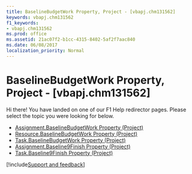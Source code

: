 ```yaml
---
title: BaselineBudgetWork Property, Project - [vbapj.chm131562]
keywords: vbapj.chm131562
f1_keywords:
- vbapj.chm131562
ms.prod: office
ms.assetid: 21ac07f2-b1cc-4315-8402-5af2f7aac840
ms.date: 06/08/2017
localization_priority: Normal
---
```



# BaselineBudgetWork Property, Project - [vbapj.chm131562]

Hi there! You have landed on one of our F1 Help redirector pages. Please select the topic you were looking for below.

- [Assignment.BaselineBudgetWork Property (Project)](https://msdn.microsoft.com/library/d10ddcdc-0879-1567-2697-e55ebcd4675b%28Office.15%29.aspx)
- [Resource.BaselineBudgetWork Property (Project)](https://msdn.microsoft.com/library/d326d283-744a-b916-9a28-896607eaac55%28Office.15%29.aspx)
- [Task.BaselineBudgetWork Property (Project)](https://msdn.microsoft.com/library/5c08cb4f-001a-f3cd-02d1-ed44f53c1ecf%28Office.15%29.aspx)
- [Assignment.Baseline9Finish Property (Project)](https://msdn.microsoft.com/library/57889822-a28e-4ed5-d972-0c63bef29fc2%28Office.15%29.aspx)
- [Task.Baseline9Finish Property (Project)](https://msdn.microsoft.com/library/73291ec5-d7bb-0490-b510-6014597aff83%28Office.15%29.aspx)

[!include[Support and feedback](~/includes/feedback-boilerplate.md)]